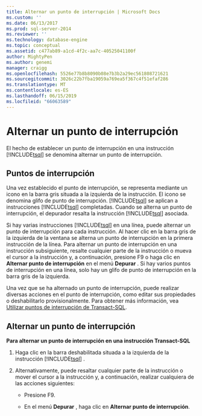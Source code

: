 ```yaml
---
title: Alternar un punto de interrupción | Microsoft Docs
ms.custom: ''
ms.date: 06/13/2017
ms.prod: sql-server-2014
ms.reviewer: ''
ms.technology: database-engine
ms.topic: conceptual
ms.assetid: c477ab89-a1cd-4f2c-aa7c-40525041100f
author: MightyPen
ms.author: genemi
manager: craigg
ms.openlocfilehash: 5526e77b8b8090b08e7b3b2a29ec561808721621
ms.sourcegitcommit: 3026c22b7fba19059a769ea5f367c4f51efaf286
ms.translationtype: MT
ms.contentlocale: es-ES
ms.lasthandoff: 06/15/2019
ms.locfileid: "66063589"
---
```

# <a name="toggle-a-breakpoint"></a>Alternar un punto de interrupción
  El hecho de establecer un punto de interrupción en una instrucción [!INCLUDE[tsql](../../includes/tsql-md.md)] se denomina alternar un punto de interrupción.  
  
## <a name="breakpoints"></a>Puntos de interrupción  
 Una vez establecido el punto de interrupción, se representa mediante un icono en la barra gris situada a la izquierda de la instrucción. El icono se denomina glifo de punto de interrupción. [!INCLUDE[tsql](../../includes/tsql-md.md)] se aplican a instrucciones [!INCLUDE[tsql](../../includes/tsql-md.md)] completadas. Cuando se alterna un punto de interrupción, el depurador resalta la instrucción [!INCLUDE[tsql](../../includes/tsql-md.md)] asociada.  
  
 Si hay varias instrucciones [!INCLUDE[tsql](../../includes/tsql-md.md)] en una línea, puede alternar un punto de interrupción para cada instrucción. Al hacer clic en la barra gris de la izquierda de la ventana se alterna un punto de interrupción en la primera instrucción de la línea. Para alternar un punto de interrupción en una instrucción subsiguiente, resalte cualquier parte de la instrucción o mueva el cursor a la instrucción y, a continuación, presione F9 o haga clic en **Alternar punto de interrupción** en el menú **Depurar** . Si hay varios puntos de interrupción en una línea, solo hay un glifo de punto de interrupción en la barra gris de la izquierda.  
  
 Una vez que se ha alternado un punto de interrupción, puede realizar diversas acciones en el punto de interrupción, como editar sus propiedades o deshabilitarlo provisionalmente. Para obtener más información, vea [Utilizar puntos de interrupción de Transact-SQL](transact-sql-breakpoints.md).  
  
## <a name="toggle-a-breakpoint"></a>Alternar un punto de interrupción  
 **Para alternar un punto de interrupción en una instrucción Transact-SQL**  
  
1.  Haga clic en la barra deshabilitada situada a la izquierda de la instrucción [!INCLUDE[tsql](../../includes/tsql-md.md)] .  
  
2.  Alternativamente, puede resaltar cualquier parte de la instrucción o mover el cursor a la instrucción y, a continuación, realizar cualquiera de las acciones siguientes:  
  
    -   Presione F9.  
  
    -   En el menú **Depurar** , haga clic en **Alternar punto de interrupción**.  
  
  
